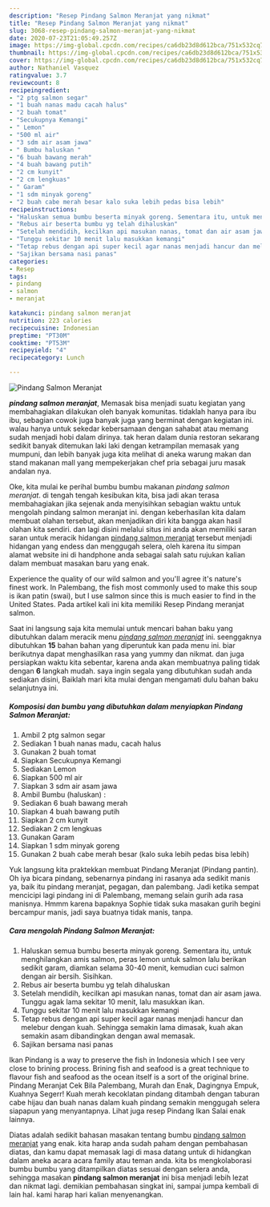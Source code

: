 ```yaml
---
description: "Resep Pindang Salmon Meranjat yang nikmat"
title: "Resep Pindang Salmon Meranjat yang nikmat"
slug: 3068-resep-pindang-salmon-meranjat-yang-nikmat
date: 2020-07-23T21:05:49.257Z
image: https://img-global.cpcdn.com/recipes/ca6db23d8d612bca/751x532cq70/pindang-salmon-meranjat-foto-resep-utama.jpg
thumbnail: https://img-global.cpcdn.com/recipes/ca6db23d8d612bca/751x532cq70/pindang-salmon-meranjat-foto-resep-utama.jpg
cover: https://img-global.cpcdn.com/recipes/ca6db23d8d612bca/751x532cq70/pindang-salmon-meranjat-foto-resep-utama.jpg
author: Nathaniel Vasquez
ratingvalue: 3.7
reviewcount: 8
recipeingredient:
- "2 ptg salmon segar"
- "1 buah nanas madu cacah halus"
- "2 buah tomat"
- "Secukupnya Kemangi"
- " Lemon"
- "500 ml air"
- "3 sdm air asam jawa"
- " Bumbu haluskan "
- "6 buah bawang merah"
- "4 buah bawang putih"
- "2 cm kunyit"
- "2 cm lengkuas"
- " Garam"
- "1 sdm minyak goreng"
- "2 buah cabe merah besar kalo suka lebih pedas bisa lebih"
recipeinstructions:
- "Haluskan semua bumbu beserta minyak goreng. Sementara itu, untuk menghilangkan amis salmon, peras lemon untuk salmon lalu berikan sedikit garam, diamkan selama 30-40 menit, kemudian cuci salmon dengan air bersih. Sisihkan."
- "Rebus air beserta bumbu yg telah dihaluskan"
- "Setelah mendidih, kecilkan api masukan nanas, tomat dan air asam jawa. Tunggu agak lama sekitar 10 menit, lalu masukkan ikan."
- "Tunggu sekitar 10 menit lalu masukkan kemangi"
- "Tetap rebus dengan api super kecil agar nanas menjadi hancur dan melebur dengan kuah. Sehingga semakin lama dimasak, kuah akan semakin asam dibandingkan dengan awal memasak."
- "Sajikan bersama nasi panas"
categories:
- Resep
tags:
- pindang
- salmon
- meranjat

katakunci: pindang salmon meranjat 
nutrition: 223 calories
recipecuisine: Indonesian
preptime: "PT30M"
cooktime: "PT53M"
recipeyield: "4"
recipecategory: Lunch

---
```



![Pindang Salmon Meranjat](https://img-global.cpcdn.com/recipes/ca6db23d8d612bca/751x532cq70/pindang-salmon-meranjat-foto-resep-utama.jpg)

<b><i>pindang salmon meranjat</i></b>, Memasak bisa menjadi suatu kegiatan yang membahagiakan dilakukan oleh banyak komunitas. tidaklah hanya para ibu ibu, sebagian cowok juga banyak juga yang berminat dengan kegiatan ini. walau hanya untuk sekedar kebersamaan dengan sahabat atau memang sudah menjadi hobi dalam dirinya. tak heran dalam dunia restoran sekarang sedikit banyak ditemukan laki laki dengan ketrampilan memasak yang mumpuni, dan lebih banyak juga kita melihat di aneka warung makan dan stand makanan mall yang mempekerjakan chef pria sebagai juru masak andalan nya.

Oke, kita mulai ke perihal bumbu bumbu makanan <i>pindang salmon meranjat</i>. di tengah tengah kesibukan kita, bisa jadi akan terasa membahagiakan jika sejenak anda menyisihkan sebagian waktu untuk mengolah pindang salmon meranjat ini. dengan keberhasilan kita dalam membuat olahan tersebut, akan menjadikan diri kita bangga akan hasil olahan kita sendiri. dan lagi disini melalui situs ini anda akan memiliki saran saran untuk meracik hidangan <u>pindang salmon meranjat</u> tersebut menjadi hidangan yang endess dan menggugah selera, oleh karena itu simpan alamat website ini di handphone anda sebagai salah satu rujukan kalian dalam membuat masakan baru yang enak.

Experience the quality of our wild salmon and you&#39;ll agree it&#39;s nature&#39;s finest work. In Palembang, the fish most commonly used to make this soup is ikan patin (swai), but I use salmon since this is much easier to find in the United States. Pada artikel kali ini kita memiliki Resep Pindang meranjat salmon.


Saat ini langsung saja kita memulai untuk mencari bahan baku yang dibutuhkan dalam meracik menu <u><i>pindang salmon meranjat</i></u> ini. seenggaknya dibutuhkan <b>15</b> bahan bahan yang diperuntuk kan pada menu ini. biar berikutnya dapat menghasilkan rasa yang yummy dan nikmat. dan juga persiapkan waktu kita sebentar, karena anda akan membuatnya paling tidak dengan <b>6</b> langkah mudah. saya ingin segala yang dibutuhkan sudah anda sediakan disini, Baiklah mari kita mulai dengan mengamati dulu bahan baku selanjutnya ini.

<!--inarticleads1-->

##### Komposisi dan bumbu yang dibutuhkan dalam menyiapkan Pindang Salmon Meranjat:

1. Ambil 2 ptg salmon segar
1. Sediakan 1 buah nanas madu, cacah halus
1. Gunakan 2 buah tomat
1. Siapkan Secukupnya Kemangi
1. Sediakan  Lemon
1. Siapkan 500 ml air
1. Siapkan 3 sdm air asam jawa
1. Ambil  Bumbu (haluskan) :
1. Sediakan 6 buah bawang merah
1. Siapkan 4 buah bawang putih
1. Siapkan 2 cm kunyit
1. Sediakan 2 cm lengkuas
1. Gunakan  Garam
1. Siapkan 1 sdm minyak goreng
1. Gunakan 2 buah cabe merah besar (kalo suka lebih pedas bisa lebih)


Yuk langsung kita praktekkan membuat Pindang Meranjat (Pindang pantin). Oh iya bicara pindang, sebenarnya pindang ini rasanya ada sedikit manis ya, baik itu pindang meranjat, pegagan, dan palembang. Jadi ketika sempat mencicipi lagi pindang ini di Palembang, memang selain gurih ada rasa manisnya. Hmmm karena bapaknya Sophie tidak suka masakan gurih begini bercampur manis, jadi saya buatnya tidak manis, tanpa. 

<!--inarticleads2-->

##### Cara mengolah Pindang Salmon Meranjat:

1. Haluskan semua bumbu beserta minyak goreng. Sementara itu, untuk menghilangkan amis salmon, peras lemon untuk salmon lalu berikan sedikit garam, diamkan selama 30-40 menit, kemudian cuci salmon dengan air bersih. Sisihkan.
1. Rebus air beserta bumbu yg telah dihaluskan
1. Setelah mendidih, kecilkan api masukan nanas, tomat dan air asam jawa. Tunggu agak lama sekitar 10 menit, lalu masukkan ikan.
1. Tunggu sekitar 10 menit lalu masukkan kemangi
1. Tetap rebus dengan api super kecil agar nanas menjadi hancur dan melebur dengan kuah. Sehingga semakin lama dimasak, kuah akan semakin asam dibandingkan dengan awal memasak.
1. Sajikan bersama nasi panas


Ikan Pindang is a way to preserve the fish in Indonesia which I see very close to brining process. Brining fish and seafood is a great technique to flavour fish and seafood as the ocean itself is a sort of the original brine. Pindang Meranjat Cek Bila Palembang, Murah dan Enak, Dagingnya Empuk, Kuahnya Segerr! Kuah merah kecoklatan pindang ditambah dengan taburan cabe hijau dan buah nanas dalam kuah pindang semakin menggugah selera siapapun yang menyantapnya. Lihat juga resep Pindang Ikan Salai enak lainnya. 

Diatas adalah sedikit bahasan masakan tentang bumbu <u>pindang salmon meranjat</u> yang enak. kita harap anda sudah paham dengan pembahasan diatas, dan kamu dapat memasak lagi di masa datang untuk di hidangkan dalam aneka acara acara family atau teman anda. kita bs mengkolaborasi bumbu bumbu yang ditampilkan diatas sesuai dengan selera anda, sehingga masakan <b>pindang salmon meranjat</b> ini bisa menjadi lebih lezat dan nikmat lagi. demikian pembahasan singkat ini, sampai jumpa kembali di lain hal. kami harap hari kalian menyenangkan.

